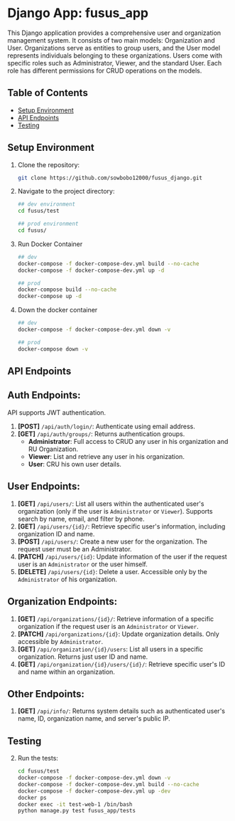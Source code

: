 # Django App: fusus_app

This Django application provides a comprehensive user and organization management system. It consists of two main models: Organization and User. Organizations serve as entities to group users, and the User model represents individuals belonging to these organizations. Users come with specific roles such as Administrator, Viewer, and the standard User. Each role has different permissions for CRUD operations on the models.

## Table of Contents
- [Setup Environment](#setup-environment)
- [API Endpoints](#api-endpoints)
- [Testing](#testing)
  
## Setup Environment

1. Clone the repository:
    ```bash
    git clone https://github.com/sowbobo12000/fusus_django.git
    ```

2. Navigate to the project directory:
    ```bash
   ## dev environment
    cd fusus/test
   
   ## prod environment
   cd fusus/
    ```

3. Run Docker Container
    ```bash
    ## dev
   docker-compose -f docker-compose-dev.yml build --no-cache
   docker-compose -f docker-compose-dev.yml up -d
   
   ## prod
   docker-compose build --no-cache
   docker-compose up -d
    ```
4. Down the docker container
    ```bash
    ## dev
   docker-compose -f docker-compose-dev.yml down -v
   
   ## prod
   docker-compose down -v
    ```

## API Endpoints

## Auth Endpoints:

API supports JWT authentication.  
1. **[POST]** `/api/auth/login/`: Authenticate using email address.  
2. **[GET]** `/api/auth/groups/`: Returns authentication groups.  
   - **Administrator**: Full access to CRUD any user in his organization and RU Organization.  
   - **Viewer**: List and retrieve any user in his organization.  
   - **User**: CRU his own user details.  

## User Endpoints:

1. **[GET]** `/api/users/`: List all users within the authenticated user's organization (only if the user is `Administrator` or `Viewer`). Supports search by name, email, and filter by phone.  
2. **[GET]** `/api/users/{id}/`: Retrieve specific user's information, including organization ID and name.  
3. **[POST]** `/api/users/`: Create a new user for the organization. The request user must be an Administrator.  
4. **[PATCH]** `/api/users/{id}`: Update information of the user if the request user is an `Administrator` or the user himself.  
5. **[DELETE]** `/api/users/{id}`: Delete a user. Accessible only by the `Administrator` of his organization.  

## Organization Endpoints:

1. **[GET]** `/api/organizations/{id}/`: Retrieve information of a specific organization if the request user is an `Administrator` or `Viewer`.  
2. **[PATCH]** `/api/organizations/{id}`: Update organization details. Only accessible by `Administrator`.  
3. **[GET]** `/api/organization/{id}/users`: List all users in a specific organization. Returns just user ID and name.  
4. **[GET]** `/api/organization/{id}/users/{id}/`: Retrieve specific user's ID and name within an organization.  

## Other Endpoints:

1. **[GET]** `/api/info/`: Returns system details such as authenticated user's name, ID, organization name, and server's public IP.

## Testing

2. Run the tests:
    ```bash
   cd fusus/test
   docker-compose -f docker-compose-dev.yml down -v
   docker-compose -f docker-compose-dev.yml build --no-cache
   docker-compose -f docker-compose-dev.yml up -dev
   docker ps 
   docker exec -it test-web-1 /bin/bash
   python manage.py test fusus_app/tests
    ```
